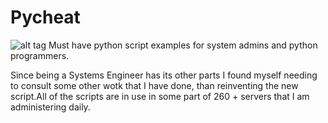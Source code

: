 Pycheat
========
![alt tag](http://2.bp.blogspot.com/-L1orsP_3V4Q/TgifH-1fZqI/AAAAAAAAAsM/y4E0cvSPfIA/s1600/sudojoke.jpg)
Must have python script examples for system admins and python programmers.

Since being a Systems Engineer has its other parts I found myself needing to consult some other wotk that I have done, than reinventing the new script.All of the scripts are in use in some part of 260 + servers that I am administering daily.

